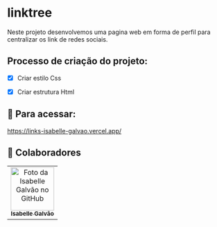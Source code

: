 # linktree

Neste projeto desenvolvemos uma pagina web em forma de perfil para centralizar os link de redes sociais.

## Processo de criação do projeto:

- [x] Criar estilo Css
- [x] Criar estrutura Html


## 👾 Para acessar:

https://links-isabelle-galvao.vercel.app/


## 🤝 Colaboradores

<table>
  <tr>
    <td align="center">
      <a href="#">
        <img src="https://avatars.githubusercontent.com/u/102769431?v=4" width="100px;" alt="Foto da Isabelle Galvão no GitHub"/><br>
        <sub>
          <b>Isabelle Galvão</b>
        </sub>
      </a>
    </td>
  </tr>
</table>

